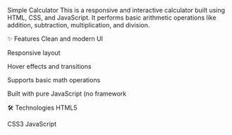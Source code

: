 Simple Calculator
This is a responsive and interactive calculator built using HTML, CSS, and JavaScript. It performs basic arithmetic operations like addition, subtraction, multiplication, and division.

✨ Features
Clean and modern UI

Responsive layout

Hover effects and transitions

Supports basic math operations

Built with pure JavaScript (no framework







🛠️ Technologies
HTML5

CSS3
JavaScript

